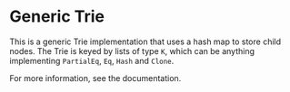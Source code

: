 Generic Trie
============

This is a generic Trie implementation that uses a hash map to store child nodes. The Trie is keyed
by lists of type `K`, which can be anything implementing `PartialEq`, `Eq`, `Hash` and `Clone`.

For more information, see the documentation.

